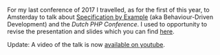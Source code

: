 For my last conference of 2017 I travelled, as for the first of this year, to Amsterday to talk about [Specification by Example][sbe] (aka Behaviour-Driven Development) and the *Dutch PHP Conference*. I used to opportunity to revise the presentation and slides which you can find [here][slides].

Update: A video of the talk is now [available on youtube][video].

[slides]: /res/sbe_presentation_v2.pdf
[sbe]: http://specificationbyexample.com
[video]: https://www.youtube.com/watch?v=XaKSrcuEYUw